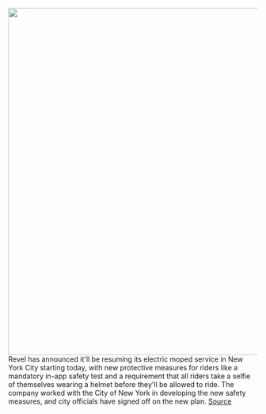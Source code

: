 <img src='https://cdn.vox-cdn.com/thumbor/301lfR-jV7lXBMxftkg-YfkfBVg=/0x0:2040x1360/1200x800/filters:focal(857x517:1183x843)/cdn.vox-cdn.com/uploads/chorus_image/image/67303307/sokane_190604_3485_0122.0.jpg' width='700px' /><br/>
Revel has announced it'll be resuming its electric moped service in New York City starting today, with new protective measures for riders like a mandatory in-app safety test and a requirement that all riders take a selfie of themselves wearing a helmet before they'll be allowed to ride. The company worked with the City of New York in developing the new safety measures, and city officials have signed off on the new plan.
<a href='https://www.theverge.com/2020/8/27/21403937/revel-electric-mopeds-nyc-return-app-safety-test-mandatory-helmet-selfies'> Source <a/>